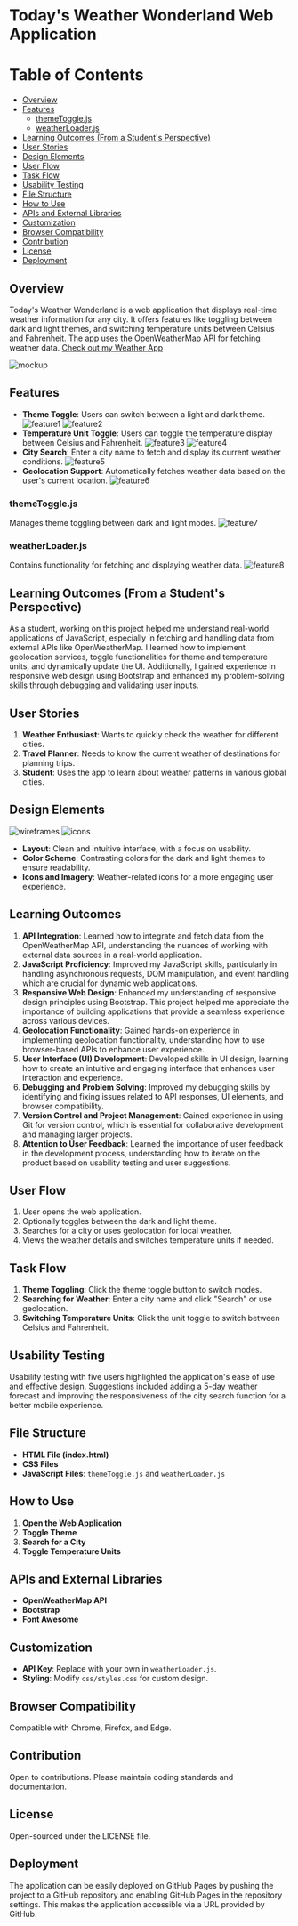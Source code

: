 # Today's Weather Wonderland Web Application

# Table of Contents
- [Overview](#overview)
- [Features](#features)
  - [themeToggle.js](#themetogglejs)
  - [weatherLoader.js](#weatherloaderjs)
- [Learning Outcomes (From a Student's Perspective)](#learning-outcomes-from-a-students-perspective)
- [User Stories](#user-stories)
- [Design Elements](#design-elements)
- [User Flow](#user-flow)
- [Task Flow](#task-flow)
- [Usability Testing](#usability-testing)
- [File Structure](#file-structure)
- [How to Use](#how-to-use)
- [APIs and External Libraries](#apis-and-external-libraries)
- [Customization](#customization)
- [Browser Compatibility](#browser-compatibility)
- [Contribution](#contribution)
- [License](#license)
- [Deployment](#deployment)

## Overview
Today's Weather Wonderland is a web application that displays real-time weather information for any city. It offers features like toggling between dark and light themes, and switching temperature units between Celsius and Fahrenheit. The app uses the OpenWeatherMap API for fetching weather data. [Check out my Weather App](https://igordinuzzi.github.io/weatherapp/)

![mockup](doc/mockup.png)

## Features
- **Theme Toggle**: Users can switch between a light and dark theme.
![feature1](doc/feature-01.jpg)
![feature2](doc/feature-02.jpg)
- **Temperature Unit Toggle**: Users can toggle the temperature display between Celsius and Fahrenheit.
![feature3](doc/feature-03.jpg)
![feature4](doc/feature-04.jpg)
- **City Search**: Enter a city name to fetch and display its current weather conditions.
![feature5](doc/feature-05.jpg)
- **Geolocation Support**: Automatically fetches weather data based on the user's current location.
![feature6](doc/feature-06.jpg)

### themeToggle.js
Manages theme toggling between dark and light modes.
![feature7](doc/feature-07.jpg)

### weatherLoader.js
Contains functionality for fetching and displaying weather data.
![feature8](doc/feature-08.jpg)

## Learning Outcomes (From a Student's Perspective)
As a student, working on this project helped me understand real-world applications of JavaScript, especially in fetching and handling data from external APIs like OpenWeatherMap. I learned how to implement geolocation services, toggle functionalities for theme and temperature units, and dynamically update the UI. Additionally, I gained experience in responsive web design using Bootstrap and enhanced my problem-solving skills through debugging and validating user inputs.

## User Stories
1. **Weather Enthusiast**: Wants to quickly check the weather for different cities.
2. **Travel Planner**: Needs to know the current weather of destinations for planning trips.
3. **Student**: Uses the app to learn about weather patterns in various global cities.

## Design Elements
![wireframes](doc/wireframes.jpg)
![icons](doc/icons.jpg)
- **Layout**: Clean and intuitive interface, with a focus on usability.
- **Color Scheme**: Contrasting colors for the dark and light themes to ensure readability.
- **Icons and Imagery**: Weather-related icons for a more engaging user experience.

## Learning Outcomes
1. **API Integration**: Learned how to integrate and fetch data from the OpenWeatherMap API, understanding the nuances of working with external data sources in a real-world application.
2. **JavaScript Proficiency**: Improved my JavaScript skills, particularly in handling asynchronous requests, DOM manipulation, and event handling which are crucial for dynamic web applications.
3. **Responsive Web Design**: Enhanced my understanding of responsive design principles using Bootstrap. This project helped me appreciate the importance of building applications that provide a seamless experience across various devices.
4. **Geolocation Functionality**: Gained hands-on experience in implementing geolocation functionality, understanding how to use browser-based APIs to enhance user experience.
5. **User Interface (UI) Development**: Developed skills in UI design, learning how to create an intuitive and engaging interface that enhances user interaction and experience.
6. **Debugging and Problem Solving**: Improved my debugging skills by identifying and fixing issues related to API responses, UI elements, and browser compatibility.
7. **Version Control and Project Management**: Gained experience in using Git for version control, which is essential for collaborative development and managing larger projects.
8. **Attention to User Feedback**: Learned the importance of user feedback in the development process, understanding how to iterate on the product based on usability testing and user suggestions.

## User Flow
1. User opens the web application.
2. Optionally toggles between the dark and light theme.
3. Searches for a city or uses geolocation for local weather.
4. Views the weather details and switches temperature units if needed.

## Task Flow
1. **Theme Toggling**: Click the theme toggle button to switch modes.
2. **Searching for Weather**: Enter a city name and click "Search" or use geolocation.
3. **Switching Temperature Units**: Click the unit toggle to switch between Celsius and Fahrenheit.

## Usability Testing
Usability testing with five users highlighted the application's ease of use and effective design. Suggestions included adding a 5-day weather forecast and improving the responsiveness of the city search function for a better mobile experience.

## File Structure
- **HTML File (index.html)**
- **CSS Files**
- **JavaScript Files**: `themeToggle.js` and `weatherLoader.js`

## How to Use
1. **Open the Web Application**
2. **Toggle Theme**
3. **Search for a City**
4. **Toggle Temperature Units**

## APIs and External Libraries
- **OpenWeatherMap API**
- **Bootstrap**
- **Font Awesome**

## Customization
- **API Key**: Replace with your own in `weatherLoader.js`.
- **Styling**: Modify `css/styles.css` for custom design.

## Browser Compatibility
Compatible with Chrome, Firefox, and Edge.

## Contribution
Open to contributions. Please maintain coding standards and documentation.

## License
Open-sourced under the LICENSE file.

## Deployment
The application can be easily deployed on GitHub Pages by pushing the project to a GitHub repository and enabling GitHub Pages in the repository settings. This makes the application accessible via a URL provided by GitHub.
